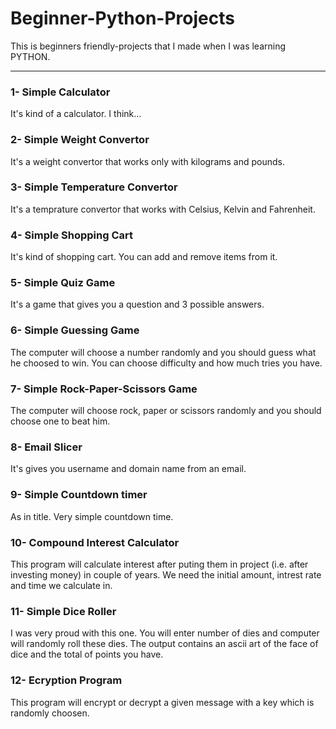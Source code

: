 # Beginner-Python-Projects
This is beginners friendly-projects that I made when I was learning PYTHON.
___
### 1- Simple Calculator
It's kind of a calculator. I think...
### 2- Simple Weight Convertor
It's a weight convertor that works only with kilograms and pounds.
### 3- Simple Temperature Convertor
It's a temprature convertor that works with Celsius, Kelvin and Fahrenheit.
### 4- Simple Shopping Cart
It's kind of shopping cart. You can add and remove items from it.
### 5- Simple Quiz Game
It's a game that gives you a question and 3 possible answers.
### 6- Simple Guessing Game
The computer will choose a number randomly and you should guess what he choosed to win. You can choose difficulty and how much tries you have.
### 7- Simple Rock-Paper-Scissors Game
The computer will choose rock, paper or scissors randomly and you should choose one to beat him.
### 8- Email Slicer
It's gives you username and domain name from an email.
### 9- Simple Countdown timer
As in title. Very simple countdown time.
### 10- Compound Interest Calculator
This program will calculate interest after puting them in project (i.e. after investing money) in couple of years. We need the initial amount, intrest rate and time we calculate in.
### 11- Simple Dice Roller
I was very proud with this one. You will enter number of dies and computer will randomly roll these dies. The output contains an ascii art of the face of dice and the total of points you have.
### 12- Ecryption Program
This program will encrypt or decrypt a given message with a key which is randomly choosen.
